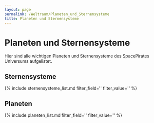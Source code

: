 ```yaml
---
layout: page
permalink: /Weltraum/Planeten_und_Sternensysteme
title: Planeten und Sternensysteme
---
```


# Planeten und Sternensysteme

Hier sind alle wichtigen Planeten und Sternensysteme des SpacePirates Universums aufgelistet.

## Sternensysteme

{% include sternensysteme_list.md  filter_field='' filter_value='' %}

## Planeten

{% include planeten_list.md  filter_field='' filter_value='' %}
